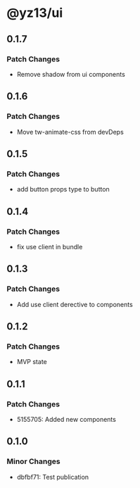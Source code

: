 # @yz13/ui

## 0.1.7

### Patch Changes

- Remove shadow from ui components

## 0.1.6

### Patch Changes

- Move tw-animate-css from devDeps

## 0.1.5

### Patch Changes

- add button props type to button

## 0.1.4

### Patch Changes

- fix use client in bundle

## 0.1.3

### Patch Changes

- Add use client derective to components

## 0.1.2

### Patch Changes

- MVP state

## 0.1.1

### Patch Changes

- 5155705: Added new components

## 0.1.0

### Minor Changes

- dbfbf71: Test publication

